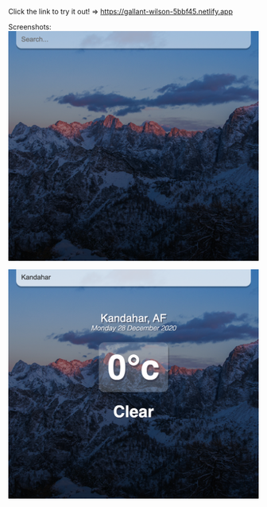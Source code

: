 Click the link to try it out! =>
https://gallant-wilson-5bbf45.netlify.app

Screenshots:
![Home Screen](src/assets/Home.png?raw=true "Home Screen")

![Location](src/assets/Kandahar.png?raw=true "Location")
